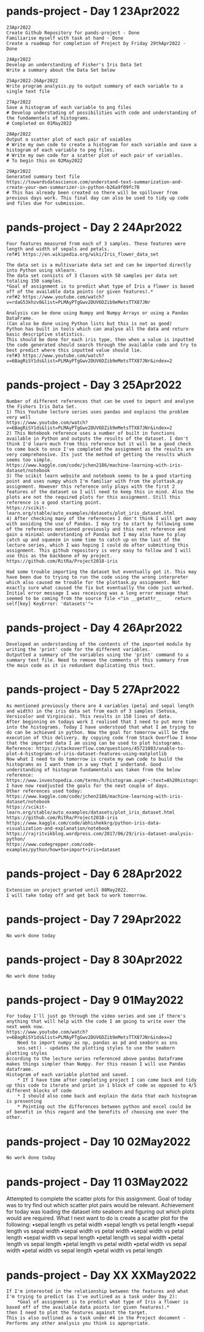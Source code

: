 # pands-project - Day 1 23Apr2022
    23Apr2022
    Create Github Repository for pands-project - Done
    Familiarise myself with task at hand - Done
    Create a roadmap for completion of Project by Friday 29thApr2022 - Done

    24Apr2022
    Develop an understanding of Fisher's Iris Data Set
    Write a summary about the Data Set below

    25Apr2022-26Apr2022
    Write program analysis.py to output summary of each variable to a single text file

    27Apr2022
    Save a histogram of each variable to png files
    # Develop understading of possibilities with code and understanding of the fundamentals of histograms.
    # Completed on 01May2022

    28Apr2022
    Output a scatter plot of each pair of vaiables
    # Write my own code to create a histogram for each variable and save a histogram of each variable to png files.
    # Write my own code for a scatter plot of each pair of variables.
    # To begin this on 02May2022

    29Apr2022
    Generated summary text file
    https://towardsdatascience.com/understand-text-summarization-and-create-your-own-summarizer-in-python-b26a9f09fc70
    # This has already been created so there will be spillover from previous days work. This final day can also be used to tidy up code and files due for submission.

# pands-project - Day 2 24Apr2022
    Four features measured from each of 3 samples. These features were length and width of sepals and petals.
    ref#1 https://en.wikipedia.org/wiki/Iris_flower_data_set

    The data set is a multivariate data set and can be imported directly into Python using sklearn.
    The data set consists of 3 Classes with 50 samples per data set totaling 150 samples.
    *Goal of assignment is to predict what type of Iris a flower is based off of the available data points (or given features).*
    ref#2 https://www.youtube.com/watch?v=rdaG53khzv0&list=PLMAyPTgGwv2DUV6DZib9eMetsTTX87JNr

    Analysis can be done using Numpy and Numpy Arrays or using a Pandas DataFrame.
    (Can also be done using Python lists but this is not as good)
    Python has built in tools which can analyse all the data and return basic descriptive statistics.
    This should be done for each iris type, then when a value is inputted the code generated should search through the available code and try to best predict where this inputted value should lie.
    ref#3 https://www.youtube.com/watch?v=6BagRiSY1ds&list=PLMAyPTgGwv2DUV6DZib9eMetsTTX87JNr&index=2

# pands-project - Day 3 25Apr2022
    Number of different references that can be used to import and analyse the Fishers Iris Data Set.
    1) This Youtube lecture series uses pandas and explains the problem very well
    https://www.youtube.com/watch?v=6BagRiSY1ds&list=PLMAyPTgGwv2DUV6DZib9eMetsTTX87JNr&index=2
    2) This Notebook reference uses a number of built in functions available in Python and outputs the results of the dataset. I don't think I'd learn much from this reference but it will be a good check to come back to once I've completed the assignment as the results are very comprehensive. Its just the method of getting the results which seems too simple.
    https://www.kaggle.com/code/jchen2186/machine-learning-with-iris-dataset/notebook
    3) The scikit learn website and notebook seems to be a good starting point and uses numpy which I'm familiar with from the plottask.py assignment. However this reference only plays with the first 2 features of the dataset so I will need to keep this in mind. Also the plots are not the required plots for this assignment. Still this reference is a good starting point.
    https://scikit-learn.org/stable/auto_examples/datasets/plot_iris_dataset.html
    4) After checking many of the references I don't think I will get away with avoiding the use of Pandas. I may try to start by following some of the references mentioned previously and this next reference and gain a minimal understanding of Pandas but I may also have to play catch up and squeeze in some time to catch up on the last of the lecture series, which I was hoping I could do after submitting this assignment. This github repository is very easy to follow and I will use this as the backbone of my project.
    https://github.com/RitRa/Project2018-iris

    Had some trouble importing the dataset but eventually got it. This may have been due to trying to run the code using the wrong interpreter which also caused me trouble for the plottask.py assignment. Not exactly sure what caused the fix but eventually the code just worked. Initial error message I was receiving was a long error message that seemed to be coming from the source file <"in __getattr__     return self[key] KeyError: 'datasets'">

# pands-project - Day 4 26Apr2022
    Developed an understanding of the contents of the imported module by writing the 'print' code for the different variables.
    Outputted a summary of the variables using the 'print' command to a summary text file. Need to remove the comments of this summary from the main code as it is redundant duplicating this text.

# pands-project - Day 5 27Apr2022
    As mentioned previously there are 4 variables (petal and sepal length and width) in the iris data set from each of 3 samples (Setosa, Versicolor and Virginica). This results in 150 lines of data.
    After beginning on todays work I realised that I need to put more time into the histograms. Today I have understood that what I am trying to do can be achieved in python. Now the goal for tomorrow will be the execution of this delivery. By copying code from Stack Overflow I know that the imported data I am using can be used to plot histograms. Reference: https://stackoverflow.com/questions/45721083/unable-to-plot-4-histograms-of-iris-dataset-features-using-matplotlib
    Now what I need to do tomorrow is create my own code to build the histograms as I want them in a way that I undertand. Good understanding of histogram fundamentals was taken from the below reference: https://www.investopedia.com/terms/h/histogram.asp#:~:text=A%20histogram%20is%20a%20graphical,into%20logical%20ranges%20or%20bins.
    I have now readjusted the goals for the next couple of days.
    Other references used today:
    https://www.kaggle.com/code/jchen2186/machine-learning-with-iris-dataset/notebook
    https://scikit-learn.org/stable/auto_examples/datasets/plot_iris_dataset.html
    https://github.com/RitRa/Project2018-iris
    https://www.kaggle.com/code/abhishekkrg/python-iris-data-visualization-and-explanation/notebook
    https://rajritvikblog.wordpress.com/2017/06/29/iris-dataset-analysis-python/
    https://www.codegrepper.com/code-examples/python/how+to+import+iris+dataset

# pands-project - Day 6 28Apr2022
    Extension on project granted until 08May2022.
    I will take today off and get back to work tomorrow.

# pands-project - Day 7 29Apr2022
    No work done today

# pands-project - Day 8 30Apr2022
    No work done today

# pands-project - Day 9 01May2022
    For today I'll just go through the video series and see if there's anything that will help with the code I am going to write over the next week now.
    https://www.youtube.com/watch?v=6BagRiSY1ds&list=PLMAyPTgGwv2DUV6DZib9eMetsTTX87JNr&index=2
        Need to import numpy as np, pandas as pd and seaborn as sns
        sns.set() - updates the plotting styles to use the seaborn plotting styles
    According to the lecture series referenced above pandas Dataframe makes things simpler than Numpy. For this reason I will use Pandas dataframe.
    Histogram of each variable plotted and saved.
        * If I have time after completing project I can come back and tidy up this code to iterate and print in 1 block of code as opposed to 4/5 different blocks of code
        * I should also come back and explain the data that each histogram is presenting
        * Pointing out the differences between python and excel could be of benefit in this regard and the benefits of choosing one over the other.

# pands-project - Day 10 02May2022
    No work done today

# pands-project - Day 11 03May2022
   Attempted to complete the scatter plots for this assignment. Goal of today was to try find out which scatter plot pairs would be relevant.
   Achievement for today was loading the dataset into seaborn and figuring out which plots would are required.
   What I next want to do is create a scatter plot for the following:
    •sepal length vs petal width
    •sepal length vs petal length
    •sepal length vs sepal width
    •sepal width vs petal width
    •sepal width vs petal length
    •sepal width vs sepal length
    •petal length vs sepal width
    •petal length vs sepal length
    •petal length vs petal width
    •petal width vs sepal width
    •petal width vs sepal length
    •petal width vs petal length



# pands-project - Day XX XXMay2022
    If I'm interested in the relationship between the features and what I'm trying to predict (as I've outlined as a task under Day 2):
        *Goal of assignment is to predict what type of Iris a flower is based off of the available data points (or given features).*
    then I need to plot the features against the target.
    This is also outlined as a task under #4 in the Project document - Performs any other analysis you think is appropriate.

